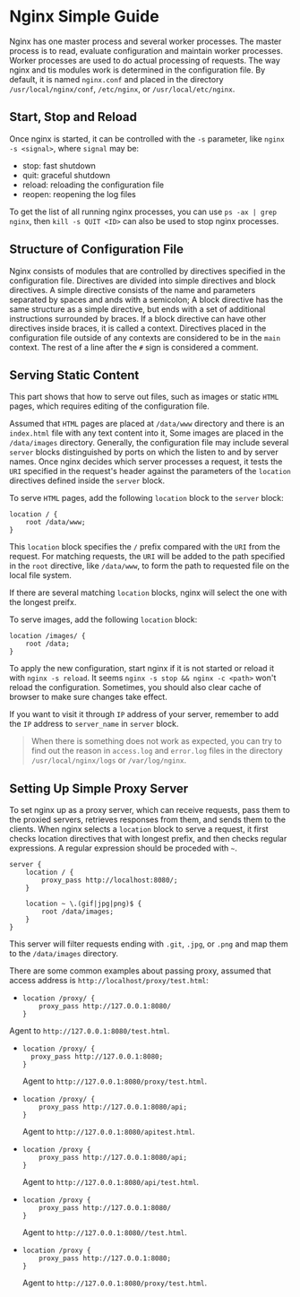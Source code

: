 # Nginx Simple Guide

Nginx has one master process and several worker processes. The master process is to read, evaluate configuration and maintain worker processes. Worker processes are used to do actual processing of requests. The way nginx and tis modules work is determined in the configuration file. By default, it is named `nginx.conf` and placed in the directory `/usr/local/nginx/conf`, `/etc/nginx`, or `/usr/local/etc/nginx`.

## Start, Stop and Reload

Once nginx is started, it can be controlled with the `-s` parameter, like `nginx -s <signal>`, where `signal` may be:

* stop: fast shutdown
* quit: graceful shutdown
* reload: reloading the configuration file
* reopen: reopening the log files

To get the list of all running nginx processes, you can use `ps -ax | grep nginx`, then `kill -s QUIT <ID>` can also be used to stop nginx processes.

## Structure of Configuration File

Nginx consists of modules that are controlled by directives specified in the configuration file. Directives are divided into simple directives and block directives. A simple directive consists of the name and parameters separated by spaces and ands with a semicolon; A block directive has the same structure as a simple directive, but ends with a set of additional instructions surrounded by braces. If a block directive can have other directives inside braces, it is called a context. Directives placed in the configuration file outside of any contexts are considered to be in the `main` context. The rest of a line after the `#` sign is considered a comment.

## Serving Static Content

This part shows that how to serve out files, such as images or static `HTML` pages, which requires editing of the configuration file.

Assumed that `HTML` pages are placed at `/data/www` directory and there is an `index.html` file with any text content into it, Some images are placed in the `/data/images` directory. Generally, the configuration file may include several `server` blocks distinguished by ports on which the listen to and by server names. Once nginx decides which server processes a request, it tests the `URI` specified in the request's header against the parameters of the `location` directives defined inside the `server` block.

To serve `HTML` pages, add the following `location` block to the `server` block:

```nginx
location / {
    root /data/www;
}
```

This `location` block specifies the `/` prefix compared with the `URI` from the request. For matching requests, the `URI` will be added to the path specified in the `root` directive, like `/data/www`, to form the path to requested file on the local file system.

If there are several matching `location` blocks, nginx will select the one with the longest preifx.

To serve images, add the following `location` block:

```nginx
location /images/ {
    root /data;
}
```

To apply the new configuration, start nginx if it is not started or reload it with `nginx -s reload`. It seems `nginx -s stop && nginx -c <path>` won't reload the configuration. Sometimes, you should also clear cache of browser to make sure changes take effect.

If you want to visit it through `IP` address of your server, remember to add the `IP` address to `server_name` in `server` block.

> When there is something does not work as expected, you can try to find out the reason in `access.log` and `error.log` files in the directory `/usr/local/nginx/logs` or `/var/log/nginx`.

## Setting Up Simple Proxy Server

To set nginx up as a proxy server, which can receive requests, pass them to the proxied servers, retrieves responses from them, and sends them to the clients. When nginx selects a `location` block to serve a request, it first checks location directives that with longest prefix, and then checks regular expressions. A regular expression should be proceded with `~`. 

```nginx
server {
    location / {
        proxy_pass http://localhost:8080/;
    }
    
    location ~ \.(gif|jpg|png)$ {
        root /data/images;
    }
}
```

This server will filter requests ending with `.git`, `.jpg`, or `.png` and map them to the `/data/images` directory.

There are some common examples about passing proxy, assumed that access address is `http://localhost/proxy/test.html`:

*  ```nginx
   location /proxy/ {
       proxy_pass http://127.0.0.1:8080/
   }
   ```

  Agent to `http://127.0.0.1:8080/test.html`.

* ```nginx
  location /proxy/ {
  	proxy_pass http://127.0.0.1:8080;
  }
  ```

  Agent to `http://127.0.0.1:8080/proxy/test.html`.

* ```nginx
  location /proxy/ {
      proxy_pass http://127.0.0.1:8080/api;
  }
  ```

  Agent to `http://127.0.0.1:8080/apitest.html`.

* ```nginx
  location /proxy {
      proxy_pass http://127.0.0.1:8080/api;
  }
  ```

  Agent to `http://127.0.0.1:8080/api/test.html`.

* ```nginx
  location /proxy {
      proxy_pass http://127.0.0.1:8080/
  }
  ```

  Agent to `http://127.0.0.1:8080//test.html`.

* ```nginx
  location /proxy {
      proxy_pass http://127.0.0.1:8080;
  }
  ```

  Agent to `http://127.0.0.1:8080/proxy/test.html`.